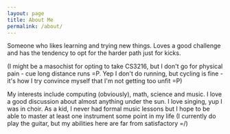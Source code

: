 ```yaml
---
layout: page
title: About Me
permalink: /about/
---
```


Someone who likes learning and trying new things. Loves a good challenge and has the tendency to opt for the harder path just for kicks.

(I might be a masochist for opting to take CS3216, but I don't go for physical pain - cue long distance runs =P. Yep I don't do running, but cycling is fine - it's how I try convince myself that I'm not getting too unfit =P)

My interests include computing (obviously), math, science and music. I love a good discussion about almost anything under the sun. I love singing, yup I was in choir. As a kid, I never had formal music lessons but I hope to be able to master at least one instrument some point in my life (I currently do play the guitar, but my abilities here are far from satisfactory =/)